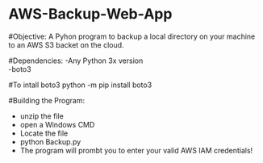 # AWS-Backup-Web-App


#Objective: A Pyhon program to backup a local directory on your machine to an AWS S3 backet on the cloud. 

#Dependencies: 
-Any Python 3x version  
-boto3

#To intall boto3
python -m pip install boto3

#Building the Program:
- unzip the file
- open a Windows CMD
- Locate the file 
- python Backup.py 
- The program will prombt you to enter your valid AWS IAM credentials!
